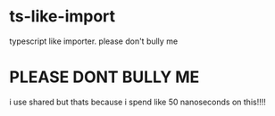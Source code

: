 # ts-like-import
typescript like importer. please don't bully me

# PLEASE DONT BULLY ME
i use shared but thats because i spend like 50 nanoseconds on this!!!!

